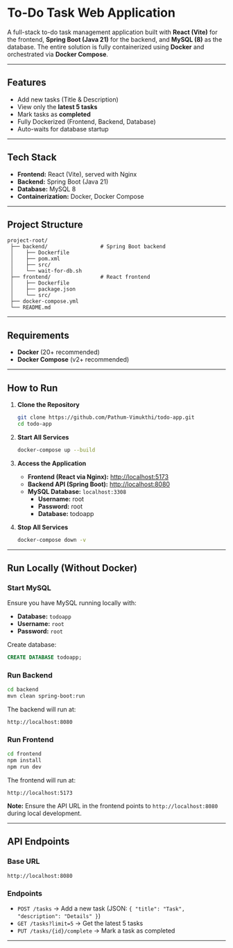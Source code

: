 # **To-Do Task Web Application**

A full-stack to-do task management application built with **React
(Vite)** for the frontend, **Spring Boot (Java 21)** for the backend,
and **MySQL (8)** as the database. The entire solution is fully
containerized using **Docker** and orchestrated via **Docker Compose**.

---

## **Features**

- Add new tasks (Title & Description)
- View only the **latest 5 tasks**
- Mark tasks as **completed**
- Fully Dockerized (Frontend, Backend, Database)
- Auto-waits for database startup

---

## **Tech Stack**

- **Frontend:** React (Vite), served with Nginx
- **Backend:** Spring Boot (Java 21)
- **Database:** MySQL 8
- **Containerization:** Docker, Docker Compose

---

## **Project Structure**

    project-root/
     ├── backend/                 # Spring Boot backend
     │    ├── Dockerfile
     │    ├── pom.xml
     │    ├── src/
     │    └── wait-for-db.sh
     ├── frontend/                # React frontend
     │    ├── Dockerfile
     │    ├── package.json
     │    └── src/
     ├── docker-compose.yml
     └── README.md

---

## **Requirements**

- **Docker** (20+ recommended)
- **Docker Compose** (v2+ recommended)

---

## **How to Run**

1.  **Clone the Repository**

    ```bash
    git clone https://github.com/Pathum-Vimukthi/todo-app.git
    cd todo-app
    ```

2.  **Start All Services**

    ```bash
    docker-compose up --build
    ```

3.  **Access the Application**

    - **Frontend (React via Nginx):** <http://localhost:5173>
    - **Backend API (Spring Boot):** <http://localhost:8080>
    - **MySQL Database:** `localhost:3308`
      - **Username:** root
      - **Password:** root
      - **Database:** todoapp

4.  **Stop All Services**

    ```bash
    docker-compose down -v
    ```

---

## **Run Locally (Without Docker)**

### **Start MySQL**
Ensure you have MySQL running locally with:
- **Database:** `todoapp`
- **Username:** `root`
- **Password:** `root`

Create database:
```sql
CREATE DATABASE todoapp;
```

### **Run Backend**
```bash
cd backend
mvn clean spring-boot:run
```
The backend will run at:
```
http://localhost:8080
```

### **Run Frontend**
```bash
cd frontend
npm install
npm run dev
```
The frontend will run at:
```
http://localhost:5173
```

**Note:** Ensure the API URL in the frontend points to `http://localhost:8080` during local development.

---

## **API Endpoints**

### **Base URL**

    http://localhost:8080

### **Endpoints**

- `POST /tasks` → Add a new task (JSON:
  `{ "title": "Task", "description": "Details" }`)
- `GET /tasks?limit=5` → Get the latest 5 tasks
- `PUT /tasks/{id}/complete` → Mark a task as completed

---
